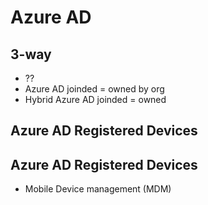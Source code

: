 

# Azure AD



## 3-way

* ??
* Azure AD joinded = owned by org
* Hybrid Azure AD joinded = owned

## Azure AD Registered Devices



## Azure AD Registered Devices

* Mobile Device management (MDM)
